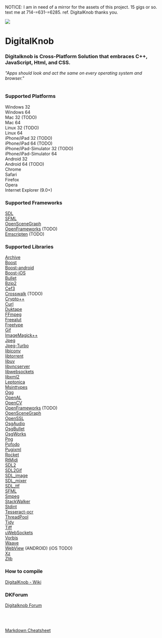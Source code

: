 NOTICE:  I am in need of a mirror for the assets of this project.  15 gigs or so.  
         text me at 714-=631-=6285.     ref. DigitalKnob         thanks you.

![](http://digitalknob.com/Digitalknob/Digitalknob/logo.png)
# DigitalKnob

### Digitalknob is Cross-Platform Solution that embraces C++, JavaScript, Html, and CSS. <br>
*"Apps should look and act the same on every operating system and browser."* <br><br>

### Supported Platforms <br>
Windows 32 <br>
Windows 64 <br>
Mac 32 (TODO) <br>
Mac 64 <br>
Linux 32 (TODO) <br>
Linux 64 <br>
iPhone/iPad 32 (TODO) <br>
iPhone/iPad 64 (TODO) <br>
iPhone/iPad-Simulator 32 (TODO) <br>
iPhone/iPad-Simulator 64 <br>
Android 32 <br>
Android 64 (TODO) <br>
Chrome <br>
Safari <br>
Firefox <br>
Opera <br>
Internet Explorer (9.0+) <br>

### Supported Frameworks <br>
[SDL](https://github.com/spurious/SDL-mirror) <br>
[SFML](https://github.com/SFML/SFML) <br>
[OpenSceneGraph](https://github.com/openscenegraph/osg) <br>
[OpenFrameworks](https://github.com/openframeworks/openFrameworks) (TODO) <br>
[Emscripten](https://github.com/kripken/emscripten) (TODO) <br>

### Supported Libraries <br>
[Archive](https://github.com/libarchive/libarchive) <br>
[Boost](https://github.com/boostorg/boost) <br>
[Boost-android](https://github.com/MysticTreeGames/Boost-for-Android) <br>
[Boost-iOS](https://github.com/danoli3/ofxOSXBoost) <br>
[Bullet](https://github.com/bulletphysics/bullet3) <br>
[Bzip2](https://github.com/asimonov-im/bzip2) <br>
[Cef3](https://bitbucket.org/chromiumembedded/cef) <br>
[Crosswalk](https://github.com/crosswalk-project/crosswalk) (TODO) <br>
[Crypto++](https://github.com/weidai11/cryptopp) <br>
[Curl](https://github.com/bagder/curl) <br>
[Duktape](https://github.com/svaarala/duktape) <br>
[FFmpeg](https://github.com/FFmpeg/FFmpeg) <br>
[Freealut](https://github.com/vancegroup/freealut) <br>
[Freetype](https://github.com/vinniefalco/FreeType) <br>
[Gif](http://sourceforge.net/projects/giflib/files/) <br>
[ImageMagick++](https://github.com/ImageMagick/ImageMagick/tree/master/Magick%2B%2B) <br>
[Jpeg](https://github.com/LuaDist/libjpeg) <br>
[Jpeg-Turbo](https://github.com/libjpeg-turbo/libjpeg-turbo) <br>
[libiconv](http://gnuwin32.sourceforge.net/packages/libiconv.htm) <br>
[libtorrent](https://github.com/arvidn/libtorrent) <br>
[libuv](https://github.com/libuv/libuv) <br>
[libvncserver](https://github.com/LibVNC/libvncserver) <br>
[libwebsockets](https://github.com/warmcat/libwebsockets) <br>
[libxml2](http://xmlsoft.org/) <br>
[Leptonica](https://github.com/DanBloomberg/leptonica) <br>
[Msinttypes](https://github.com/chemeris/msinttypes)<br>
[Ogg](https://github.com/gcp/libogg) <br>
[OpenAL](https://github.com/apportable/openal-soft) <br>
[OpenCV](https://github.com/opencv/opencv) <br>
[OpenFrameworks](https://github.com/openframeworks/openFrameworks) (TODO) <br>
[OpenSceneGraph](https://github.com/openscenegraph/osg) <br>
[OpenSSL](http://www.npcglib.org/~stathis/blog/precompiled-openssl/) <br>
[OsgAudio](https://github.com/mccdo/osgaudio) <br>
[OsgBullet](https://github.com/mccdo/osgbullet) <br>
[OsgWorks](https://github.com/mccdo/osgworks) <br>
[Png](https://github.com/coapp-packages/libpng) <br>
[Pofodo](http://podofo.sourceforge.net) <br>
[Pugixml](https://github.com/zeux/pugixml) <br>
[Rocket](https://github.com/libRocket/libRocket) <br>
[RtMidi](https://github.com/thestk/rtmidi) <br>
[SDL2](https://www.libsdl.org/) <br>
[SDL2Gif](http://themealena.fr/html/SDL_GIFlib.php) <br>
[SDL_image](https://www.libsdl.org/projects/SDL_image/) <br>
[SDL_mixer](https://github.com/aduros/SDL_mixer) <br>
[SDL_ttf](https://www.libsdl.org/projects/SDL_ttf/) <br>
[SFML](https://github.com/SFML/SFML) <br>
[Smpeg](https://github.com/ErintLabs/SDL_mixer/tree/master/external/smpeg2-2.0.0) <br>
[StackWalker](https://stackwalker.codeplex.com/) <br>
[Stdint](http://pubs.opengroup.org/onlinepubs/009695399/basedefs/stdint.h.html) <br>
[Tesseract-ocr](https://github.com/tesseract-ocr/tesseract) <br>
[ThreadPool](http://threadpool.sourceforge.net/) <br>
[Tidy](http://tidy.sourceforge.net/) <br>
[Tiff](https://github.com/LuaDist/libtiff) <br>
[uWebSockets](https://github.com/uNetworking/uWebSockets) <br>
[Vorbis](https://github.com/soundcloud/vorbis) <br>
[Waave](https://github.com/grepwood/waave) <br>
[WebView](https://developer.android.com/reference/android/webkit/WebView.html) (ANDROID) (iOS TODO) <br>
[Xz](https://github.com/nobled/xz) <br>
[Zlib](https://github.com/madler/zlib) <br>


### How to compile <br>
[DigitalKnob - Wiki](https://github.com/aquawicket/DigitalKnob/wiki)

### DKForum <br>
[Digitalknob Forum](http://digitalknob.freeforums.net)


<br><br><br>
[Markdown Cheatsheet](https://github.com/adam-p/markdown-here/wiki/Markdown-Cheatsheet)
